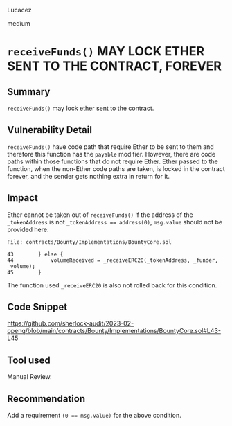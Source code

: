 Lucacez

medium

# `receiveFunds()` MAY LOCK ETHER SENT TO THE CONTRACT, FOREVER

## Summary
`receiveFunds()` may lock ether sent to the contract.

## Vulnerability Detail
`receiveFunds()` have code path that require Ether to be sent to them and therefore this function has the `payable` modifier. However, there are code paths within those functions that do not require Ether. Ether passed to the function, when the non-Ether code paths are taken, is locked in the contract forever, and the sender gets nothing extra in return for it.


## Impact
Ether cannot be taken out of `receiveFunds()` if the address of the `_tokenAddress` is not `_tokenAddress == address(0)`, `msg.value` should not be provided here:

```solidity
File: contracts/Bounty/Implementations/BountyCore.sol

43        } else {
44            volumeReceived = _receiveERC20(_tokenAddress, _funder, _volume);
45        }
```
The function used `_receiveERC20` is also not rolled back for this condition.


## Code Snippet
https://github.com/sherlock-audit/2023-02-openq/blob/main/contracts/Bounty/Implementations/BountyCore.sol#L43-L45


## Tool used
Manual Review.

## Recommendation
Add a requirement `(0 == msg.value)` for the above condition.